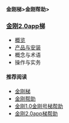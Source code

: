 #### 金刚梯>金刚帮助>

### [金刚2.0app梯](https://a2zitpro.github.io/web/list_kkproducts2.0)

- [概览](https://github.com/a2zitpro/web/blob/master/kkproducts2.0.md)
- [产品与安装](https://github.com/a2zitpro/web/blob/master/list_kkproducts2.0.md)
- 概念与术语
- 操作与实务

#### 推荐阅读

- [金刚梯](https://a2zitpro.github.io/web/dlb)
- [金刚帮助](https://a2zitpro.github.io/web/list_helpkkvpn)
- [金刚1.0金刚号梯帮助](https://a2zitpro.github.io/web/list_helpkkvpn1.0)
- [金刚2.0app梯帮助](https://a2zitpro.github.io/web/list_helpkkvpn2.0)
